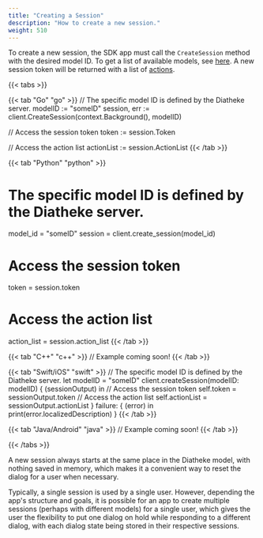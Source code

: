 ```yaml
---
title: "Creating a Session"
description: "How to create a new session."
weight: 510
---
```


To create a new session, the SDK app must call the `CreateSession` method
with the desired model ID. To get a list of available models, see
[here](../../connecting/#models). A new session token will be returned
with a list of [actions](../actions).

{{< tabs >}}

{{< tab "Go" "go" >}}
// The specific model ID is defined by the Diatheke server.
modelID := "someID"
session, err := client.CreateSession(context.Background(), modelID)

// Access the session token
token := session.Token

// Access the action list
actionList := session.ActionList
{{< /tab >}}

{{< tab "Python" "python" >}}
# The specific model ID is defined by the Diatheke server.
model_id = "someID"
session = client.create_session(model_id)

# Access the session token
token = session.token

# Access the action list
action_list = session.action_list
{{< /tab >}}

{{< tab "C++" "c++" >}}
// Example coming soon!
{{< /tab >}}

{{< tab "Swift/iOS" "swift" >}}
// The specific model ID is defined by the Diatheke server.
let modelID = "someID"
client.createSession(modelID: modelID) { (sessionOutput) in
	// Access the session token
	self.token = sessionOutput.token
	// Access the action list
	self.actionList = sessionOutput.actionList
} failure: { (error) in
	print(error.localizedDescription)
}
{{< /tab >}}

{{< tab "Java/Android" "java" >}}
// Example coming soon!
{{< /tab >}}

{{< /tabs >}}


A new session always starts at the same place in the Diatheke model, with
nothing saved in memory, which makes it a convenient way to reset the
dialog for a user when necessary. 

Typically, a single session is used by a single user. However, depending
the app's structure and goals, it is possible for an app to create
multiple sessions (perhaps with different models) for a single user, which
gives the user the flexibility to put one dialog on hold while responding
to a different dialog, with each dialog state being stored in their
respective sessions.
